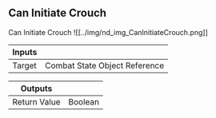 ## Can Initiate Crouch
Can Initiate Crouch
![[../img/nd_img_CanInitiateCrouch.png]]

|Inputs||
|--|--|
| Target | Combat State Object Reference |

|Outputs||
|--|--|
| Return Value | Boolean |
